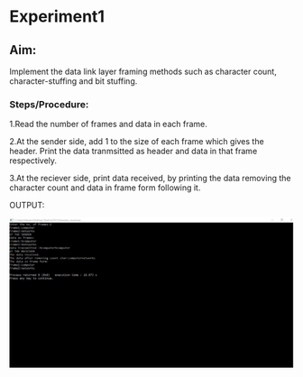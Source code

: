# Experiment1

## Aim:
Implement the data link layer framing methods such as character count, character-stuffing and bit
stuffing.

### Steps/Procedure:

1.Read the number of frames and data in each frame.

2.At the sender side, add 1 to the size of each frame which gives the header. Print the data tranmsitted as header and data in that frame respectively.

3.At the reciever side, print data received, by printing the data removing the character count and data in frame form following it.



OUTPUT:

![output](Character_count.png)
